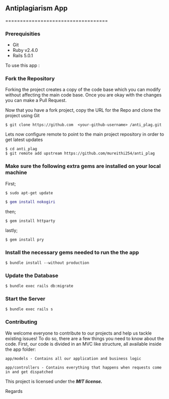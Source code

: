  ## Antiplagiarism App

 ===================================

 ### Prerequisities 

 * Git
 * Ruby v2.4.0
 * Rails 5.0.1

To use this app :

### Fork the Repository

Forking the project creates a copy of the code base 
which you can modify without affecting the main code 
base. Once you are okay with the changes you can make 
a Pull Request.

Now that you have a fork project, copy the URL for 
the Repo and clone the project using Git 

```
$ git clone https://github.com  <your-github-username> /anti_plag.git 

```
Lets now configure remote to point to the main project
repository in order to get latest updates

```
$ cd anti_plag
$ git remote add upstream https://github.com/mureithi254/anti_plag

```


### Make sure the following extra gems are installed on your local machine

First;

```
$ sudo apt-get update

```

```M
$ gem install nokogiri

```
then;

```
$ gem install httparty

```
lastly;

```
$ gem install pry

```

### Install the necessary gems needed to run the the app

```
$ bundle install --without production

```

### Update the Database 

```
$ bundle exec rails db:migrate

```

### Start the Server 

```
$ bundle exec rails s

```

### Contributing

We welcome everyone to contribute to our projects and help us tackle existing issues! To do so, there are a few things you need to know about the code. First, our code is divided in an MVC like structure, all available inside the app folder:

`app/models - Contains all our application and business logic`

`app/controllers - Contains everything that happens when requests come in and get dispatched`

This project is licensed under the **_MIT license._**


Regards


